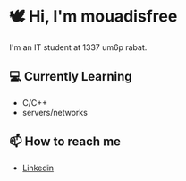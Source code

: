# 🕊️ Hi, I'm mouadisfree

I'm an IT student at 1337 um6p rabat.

## 💻 Currently Learning
- C/C++
- servers/networks

## 📫 How to reach me
- [Linkedin](https://www.linkedin.com/in/mouadisfree/)
